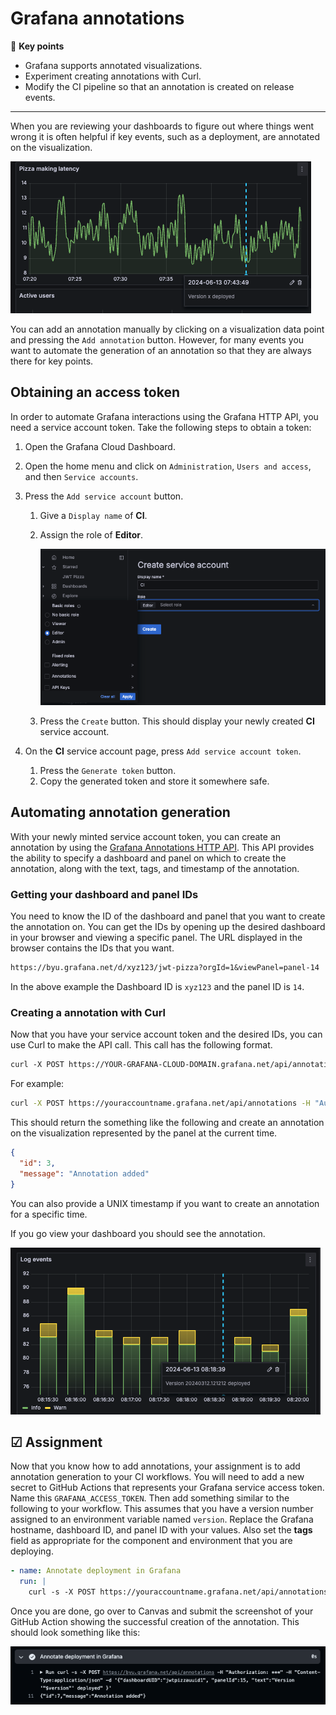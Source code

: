 # Grafana annotations

🔑 **Key points**

- Grafana supports annotated visualizations.
- Experiment creating annotations with Curl.
- Modify the CI pipeline so that an annotation is created on release events.

---

When you are reviewing your dashboards to figure out where things went wrong it is often helpful if key events, such as a deployment, are annotated on the visualization.

![Annotation example](annotationExample.png)

You can add an annotation manually by clicking on a visualization data point and pressing the `Add annotation` button. However, for many events you want to automate the generation of an annotation so that they are always there for key points.

## Obtaining an access token

In order to automate Grafana interactions using the Grafana HTTP API, you need a service account token. Take the following steps to obtain a token:

1. Open the Grafana Cloud Dashboard.
1. Open the home menu and click on `Administration`, `Users and access`, and then `Service accounts`.
1. Press the `Add service account` button.

   1. Give a `Display name` of **CI**.
   1. Assign the role of **Editor**.

      ![Create service account](createServiceAccount.png)

   1. Press the `Create` button. This should display your newly created **CI** service account.

1. On the **CI** service account page, press `Add service account token`.
   1. Press the `Generate token` button.
   1. Copy the generated token and store it somewhere safe.

## Automating annotation generation

With your newly minted service account token, you can create an annotation by using the [Grafana Annotations HTTP API](https://grafana.com/docs/grafana/latest/developers/http_api/annotations/). This API provides the ability to specify a dashboard and panel on which to create the annotation, along with the text, tags, and timestamp of the annotation.

### Getting your dashboard and panel IDs

You need to know the ID of the dashboard and panel that you want to create the annotation on. You can get the IDs by opening up the desired dashboard in your browser and viewing a specific panel. The URL displayed in the browser contains the IDs that you want.

```txt
https://byu.grafana.net/d/xyz123/jwt-pizza?orgId=1&viewPanel=panel-14
```

In the above example the Dashboard ID is `xyz123` and the panel ID is `14`.

### Creating a annotation with Curl

Now that you have your service account token and the desired IDs, you can use Curl to make the API call. This call has the following format.

```txt
curl -X POST https://YOUR-GRAFANA-CLOUD-DOMAIN.grafana.net/api/annotations -H "Authorization: Bearer YOUR-SERVICE-ACCOUNT-TOKEN" -H "Content-Type:application/json" -d '{"dashboardUID":"YOUR-DASHBOARD-ID", "panelId":YOUR-PANEL-ID, "text":"Your annotation text" }'
```

For example:

```sh
curl -X POST https://youraccountname.grafana.net/api/annotations -H "Authorization: Bearer 111111" -H "Content-Type:application/json" -d '{"dashboardUID":"xyz123", "panelId":14, "text":"Version 20240312.121212 deployed" }'
```

This should return the something like the following and create an annotation on the visualization represented by the panel at the current time.

```json
{
  "id": 3,
  "message": "Annotation added"
}
```

You can also provide a UNIX timestamp if you want to create an annotation for a specific time.

If you go view your dashboard you should see the annotation.

![Deployment annotation](deploymentAnnotation.png)

## ☑ Assignment

Now that you know how to add annotations, your assignment is to add annotation generation to your CI workflows. You will need to add a new secret to GitHub Actions that represents your Grafana service access token. Name this `GRAFANA_ACCESS_TOKEN`. Then add something similar to the following to your workflow. This assumes that you have a version number assigned to an environment variable named `version`. Replace the Grafana hostname, dashboard ID, and panel ID with your values. Also set the **tags** field as appropriate for the component and environment that you are deploying.

```yml
- name: Annotate deployment in Grafana
  run: |
    curl -s -X POST https://youraccountname.grafana.net/api/annotations -H "Authorization: Bearer ${{ secrets.GRAFANA_ACCESS_TOKEN }}" -H "Content-Type:application/json" -d '{"dashboardUID":"xyz123", "panelId":15, "tags":["backend","production"], "text":"Version '"$version"' deployed" }'
```

Once you are done, go over to Canvas and submit the screenshot of your GitHub Action showing the successful creation of the annotation. This should look something like this:

![Actions annotation capture](actionsAnnotationCapture.png)
